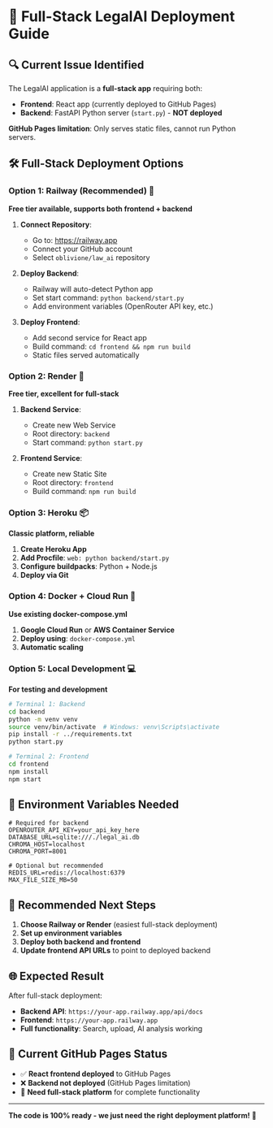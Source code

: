 # 🚀 Full-Stack LegalAI Deployment Guide

## 🔍 Current Issue Identified

The LegalAI application is a **full-stack app** requiring both:
- **Frontend**: React app (currently deployed to GitHub Pages)
- **Backend**: FastAPI Python server (`start.py`) - **NOT deployed**

**GitHub Pages limitation**: Only serves static files, cannot run Python servers.

## 🛠️ Full-Stack Deployment Options

### Option 1: Railway (Recommended) 🚂
**Free tier available, supports both frontend + backend**

1. **Connect Repository**:
   - Go to: https://railway.app
   - Connect your GitHub account
   - Select `oblivione/law_ai` repository

2. **Deploy Backend**:
   - Railway will auto-detect Python app
   - Set start command: `python backend/start.py`
   - Add environment variables (OpenRouter API key, etc.)

3. **Deploy Frontend**:
   - Add second service for React app
   - Build command: `cd frontend && npm run build`
   - Static files served automatically

### Option 2: Render 🎨
**Free tier, excellent for full-stack**

1. **Backend Service**:
   - Create new Web Service
   - Root directory: `backend`
   - Start command: `python start.py`

2. **Frontend Service**:
   - Create new Static Site
   - Root directory: `frontend`
   - Build command: `npm run build`

### Option 3: Heroku 📦
**Classic platform, reliable**

1. **Create Heroku App**
2. **Add Procfile**: `web: python backend/start.py`
3. **Configure buildpacks**: Python + Node.js
4. **Deploy via Git**

### Option 4: Docker + Cloud Run 🐳
**Use existing docker-compose.yml**

1. **Google Cloud Run** or **AWS Container Service**
2. **Deploy using**: `docker-compose.yml`
3. **Automatic scaling**

### Option 5: Local Development 💻
**For testing and development**

```bash
# Terminal 1: Backend
cd backend
python -m venv venv
source venv/bin/activate  # Windows: venv\Scripts\activate
pip install -r ../requirements.txt
python start.py

# Terminal 2: Frontend  
cd frontend
npm install
npm start
```

## 🔧 Environment Variables Needed

```env
# Required for backend
OPENROUTER_API_KEY=your_api_key_here
DATABASE_URL=sqlite:///./legal_ai.db
CHROMA_HOST=localhost
CHROMA_PORT=8001

# Optional but recommended
REDIS_URL=redis://localhost:6379
MAX_FILE_SIZE_MB=50
```

## 🎯 Recommended Next Steps

1. **Choose Railway or Render** (easiest full-stack deployment)
2. **Set up environment variables**
3. **Deploy both backend and frontend**
4. **Update frontend API URLs** to point to deployed backend

## 🌐 Expected Result

After full-stack deployment:
- **Backend API**: `https://your-app.railway.app/api/docs`
- **Frontend**: `https://your-app.railway.app`
- **Full functionality**: Search, upload, AI analysis working

## 📝 Current GitHub Pages Status

- ✅ **React frontend deployed** to GitHub Pages
- ❌ **Backend not deployed** (GitHub Pages limitation)
- 🔄 **Need full-stack platform** for complete functionality

---

**The code is 100% ready - we just need the right deployment platform!** 🚀

